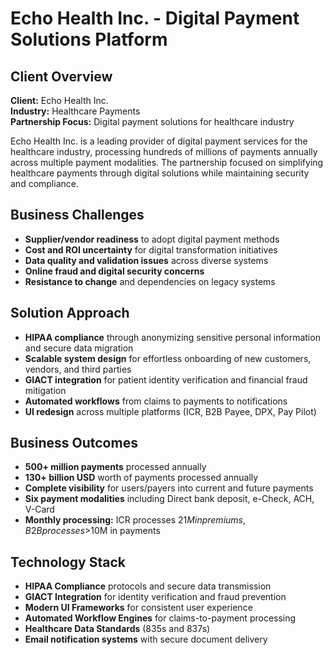 # Echo Health Inc. - Digital Payment Solutions Platform

## Client Overview
**Client:** Echo Health Inc.  
**Industry:** Healthcare Payments  
**Partnership Focus:** Digital payment solutions for healthcare industry

Echo Health Inc. is a leading provider of digital payment services for the healthcare industry, processing hundreds of millions of payments annually across multiple payment modalities. The partnership focused on simplifying healthcare payments through digital solutions while maintaining security and compliance.

## Business Challenges
- **Supplier/vendor readiness** to adopt digital payment methods
- **Cost and ROI uncertainty** for digital transformation initiatives  
- **Data quality and validation issues** across diverse systems
- **Online fraud and digital security concerns**
- **Resistance to change** and dependencies on legacy systems

## Solution Approach
- **HIPAA compliance** through anonymizing sensitive personal information and secure data migration
- **Scalable system design** for effortless onboarding of new customers, vendors, and third parties
- **GIACT integration** for patient identity verification and financial fraud mitigation
- **Automated workflows** from claims to payments to notifications
- **UI redesign** across multiple platforms (ICR, B2B Payee, DPX, Pay Pilot)

## Business Outcomes
- **500+ million payments** processed annually
- **130+ billion USD** worth of payments processed annually
- **Complete visibility** for users/payers into current and future payments
- **Six payment modalities** including Direct bank deposit, e-Check, ACH, V-Card
- **Monthly processing:** ICR processes $21M in premiums, B2B processes >$10M in payments

## Technology Stack
- **HIPAA Compliance** protocols and secure data transmission
- **GIACT Integration** for identity verification and fraud prevention
- **Modern UI Frameworks** for consistent user experience
- **Automated Workflow Engines** for claims-to-payment processing
- **Healthcare Data Standards** (835s and 837s)
- **Email notification systems** with secure document delivery